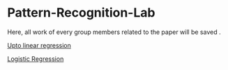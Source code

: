 # Pattern-Recognition-Lab
Here, all work of every group members related to the paper will be saved .

[Upto linear regression](https://github.com/tamim662/Pattern-Recognition-Lab/blob/Notes/upto%20linear%20regression%20.pdf "Note1")

[Logistic Regression](https://github.com/tamim662/Pattern-Recognition-Lab/blob/Notes/Logistic%20Regression.pdf "Note2")
